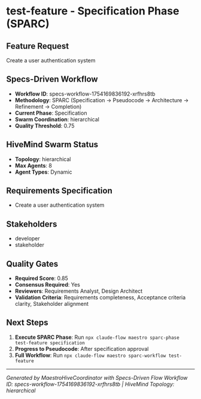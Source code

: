 # test-feature - Specification Phase (SPARC)

## Feature Request
Create a user authentication system

## Specs-Driven Workflow
- **Workflow ID**: specs-workflow-1754169836192-xrfhrs8tb
- **Methodology**: SPARC (Specification → Pseudocode → Architecture → Refinement → Completion)
- **Current Phase**: Specification
- **Swarm Coordination**: hierarchical
- **Quality Threshold**: 0.75

## HiveMind Swarm Status
- **Topology**: hierarchical
- **Max Agents**: 8
- **Agent Types**: Dynamic

## Requirements Specification
- Create a user authentication system

## Stakeholders
- developer
- stakeholder

## Quality Gates
- **Required Score**: 0.85
- **Consensus Required**: Yes
- **Reviewers**: Requirements Analyst, Design Architect
- **Validation Criteria**: Requirements completeness, Acceptance criteria clarity, Stakeholder alignment

## Next Steps
1. **Execute SPARC Phase**: Run `npx claude-flow maestro sparc-phase test-feature specification`
2. **Progress to Pseudocode**: After specification approval
3. **Full Workflow**: Run `npx claude-flow maestro sparc-workflow test-feature`

---
*Generated by MaestroHiveCoordinator with Specs-Driven Flow*
*Workflow ID: specs-workflow-1754169836192-xrfhrs8tb | HiveMind Topology: hierarchical*
